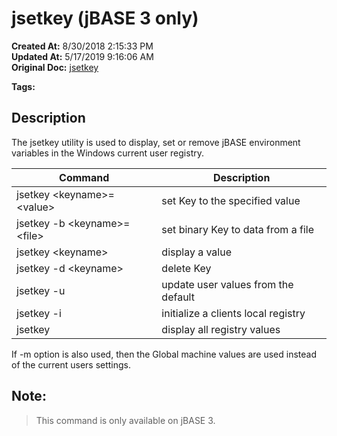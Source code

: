 # jsetkey (jBASE 3 only)

**Created At:** 8/30/2018 2:15:33 PM  
**Updated At:** 5/17/2019 9:16:06 AM  
**Original Doc:** [jsetkey](https://docs.jbase.com/48399-tools/jsetkey)  

**Tags:**
<badge text='environment variables' vertical='middle' />

## Description 

The jsetkey utility is used to display, set or remove jBASE environment variables in the Windows current user registry.


| Command<br> | Description<br> |
| --- | --- |
| jsetkey &lt;keyname&gt;=&lt;value&gt;<br> | set Key to the specified value<br> |
| jsetkey -b &lt;keyname&gt;=&lt;file&gt;<br> | set binary Key to data from a file<br> |
| jsetkey &lt;keyname&gt;<br> | display a value<br> |
| jsetkey -d &lt;keyname&gt;<br> | delete Key<br> |
| jsetkey -u<br> | update user values from the default<br> |
| jsetkey -i<br> | initialize a clients local registry<br> |
| jsetkey<br> | display all registry values<br> |


If -m option is also used, then the Global machine values are used instead of the current users settings.



## Note: 


> This command is only available on jBASE 3.

